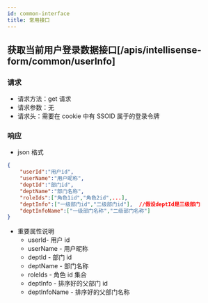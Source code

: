 ```yaml
---
id: common-interface
title: 常用接口
---
```


## 获取当前用户登录数据接口[/apis/intellisense-form/common/userInfo]

### 请求

- 请求方法：get 请求
- 请求参数：无
- 请求头：需要在 cookie 中有 SSOID 属于的登录令牌

### 响应

- json 格式

```json
{
	"userId":"用户id",
	"userName":"用户昵称",
	"deptId":"部门id",
	"deptName":"部门名称",
	"roleIds":["角色1id","角色2id",...],
	"deptInfo":["一级部门id","二级部门id"],  //假设deptId是三级部门
	"deptInfoName":["一级部门名称","二级部门名称"]
}
```

- 重要属性说明
  - userId- 用户 id
  - userName - 用户昵称
  - deptId - 部门 id
  - deptName - 部门名称
  - roleIds - 角色 id 集合
  - deptInfo - 排序好的父部门 id
  - deptInfoName - 排序好的父部门名称

